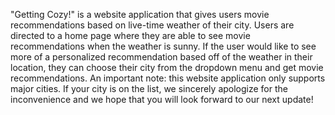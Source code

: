 "Getting Cozy!" is a website application that gives users movie recommendations based on live-time weather of their city.
Users are directed to a home page where they are able to see movie recommendations when the weather is sunny. If the user
would like to see more of a personalized recommendation based off of the weather in their location, they can choose 
their city from the dropdown menu and get movie recommendations. An important note: this website application only supports
major cities. If your city is on the list, we sincerely apologize for the inconvenience and we hope that you will look
forward to our next update!